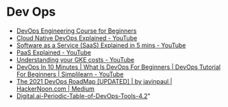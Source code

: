 # Dev Ops

- [DevOps Engineering Course for Beginners](https://www.freecodecamp.org/news/devops-engineering-course-for-beginners/")
- [Cloud Native DevOps Explained - YouTube](https://www.youtube.com/watch?v=FzERTm_j2wE")
- [Software as a Service (SaaS) Explained in 5 mins - YouTube](https://www.youtube.com/watch?v=20QUNgFIrK0")
- [PaaS Explained - YouTube](https://www.youtube.com/watch?v=QAbqJzd0PEE")
- [Understanding your GKE costs - YouTube](https://www.youtube.com/watch?v=agFHx1cTwWw")
- [DevOps In 10 Minutes | What Is DevOps For Beginners | DevOps Tutorial For Beginners | Simplilearn - YouTube](https://www.youtube.com/watch?v=wUz5iuKz1OU)
- [The 2021 DevOps RoadMap [UPDATED] | by javinpaul | HackerNoon.com | Medium](https://medium.com/hackernoon/the-2018-devops-roadmap-31588d8670cb)
- [Digital.ai-Periodic-Table-of-DevOps-Tools-4.2](https://digital.ai/sites/default/files/pictures/2020-06/Digital.ai_Periodic-Table-of-DevOps.pdf)"
